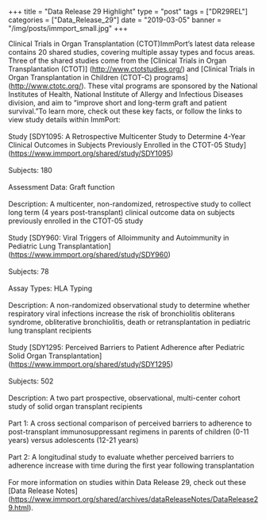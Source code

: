 +++
title = "Data Release 29 Highlight"
type = "post"
tags = ["DR29REL"]
categories = ["Data_Release_29"]
date = "2019-03-05"
banner = "/img/posts/immport_small.jpg"
+++

Clinical Trials in Organ Transplantation (CTOT)ImmPort’s latest data release contains 20 shared studies, covering multiple assay types and focus areas. Three of the shared studies come from the [Clinical Trials in Organ Transplantation (CTOT)] (http://www.ctotstudies.org/) and [Clinical Trials in Organ Transplantation in Children (CTOT-C) programs] (http://www.ctotc.org/). These vital programs are sponsored by the National Institutes of Health, National Institute of Allergy and Infectious Diseases division, and aim to “improve short and long-term graft and patient survival.”To learn more, check out these key facts, or follow the links to view study details within ImmPort:
<br></br>
Study [SDY1095: A Retrospective Multicenter Study to Determine 4-Year Clinical Outcomes in Subjects Previously Enrolled in the CTOT-05 Study] (https://www.immport.org/shared/study/SDY1095)
<br></br>
Subjects: 180
<br></br>
Assessment Data: Graft function
<br></br>
Description: A multicenter, non-randomized, retrospective study to collect long term (4 years post-transplant) clinical outcome data on subjects previously enrolled in the CTOT-05 study
<br></br>
Study [SDY960: Viral Triggers of Alloimmunity and Autoimmunity in Pediatric Lung Transplantation] (https://www.immport.org/shared/study/SDY960)
<br></br>
Subjects: 78
<br></br>
Assay Types: HLA Typing
<br></br>
Description: A non-randomized observational study to determine whether respiratory viral infections increase the risk of bronchiolitis obliterans syndrome, obliterative bronchiolitis, death or retransplantation in pediatric lung transplant recipients
<br></br>
Study [SDY1295: Perceived Barriers to Patient Adherence after Pediatric Solid Organ Transplantation] (https://www.immport.org/shared/study/SDY1295)
<br></br>
Subjects: 502
<br></br>
Description: A two part prospective, observational, multi-center cohort study of solid organ transplant recipients
<br></br>
Part 1: A cross sectional comparison of perceived barriers to adherence to post-transplant immunosuppressant regimens in parents of children (0-11 years) versus adolescents (12-21 years)
<br></br>
Part 2: A longitudinal study to evaluate whether perceived barriers to adherence increase with time during the first year following transplantation
<br></br>
For more information on studies within Data Release 29, check out these [Data Release Notes] (https://www.immport.org/shared/archives/dataReleaseNotes/DataRelease29.html).

